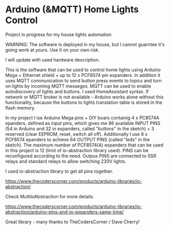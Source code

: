 # Arduino (&MQTT) Home Lights Control

Project in progress for my house lights automation

WARNING: The software is deployed in my house, but I cannot guarntee it's going work at yours. Use it on your own risk.

I will update with used hardware description.

This is the software that can be used to control home lights using Arduino Mega + Ethernet shield + up to 12 x PCF8574 pin expanders.
In addition it uses MQTT communication to send button press events to topics and turn on lights by incoming MQTT messeges.
MQTT can be used to enable autodiscovery of lights and buttons. I used HomeAssistant syntax.
If network or MQTT broker is not available - Arduino works alone without this functionality, because the buttons to lights translation table is stored in the flash memory.

In my project I ise Arduino Mega pins + DIY boars containig 4 x PC8574A epanders, defined as input pins, which gives me 86 available INPUT PINS (54 in Arduino and 32 in expanders, called "buttons" in the sketch) + 3 reserved (clear EEPROM, reset, switch all off).
Additionally I use 8 x PCF8574 epanders to achieve 64 OUTPUT PINS (called "leds" in the sketch). 
The maximum number of PCF8574(A) expanders that can be used in this project is 12 (limit of io-abstraction library used). 
PINS can be reconfigured according to the need. 
Outpus PINS are connected to SSR relays and standard relays to allow switching 230V lights.

I used io-abstraction library to get all pins together.

https://www.thecoderscorner.com/products/arduino-libraries/io-abstraction/

Check MultiIoAbstraction for more details.

https://www.thecoderscorner.com/products/arduino-libraries/io-abstraction/arduino-pins-and-io-expanders-same-time/

Great library - many thanks to TheCodersCorner / Dave Cherry!
